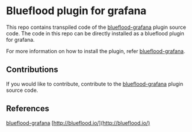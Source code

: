# Blueflood plugin for grafana

This repo contains transpiled code of the [blueflood-grafana](https://github.com/rackerlabs/blueflood-grafana) plugin source code. 
The code in this repo can be directly installed as a blueflood plugin for grafana. 
   
For more information on how to install the plugin, refer [blueflood-grafana](https://github.com/rackerlabs/blueflood-grafana).
   
## Contributions

If you would like to contribute, contribute to the [blueflood-grafana](https://github.com/rackerlabs/blueflood-grafana) plugin source code.

## References
[blueflood-grafana](https://github.com/rackerlabs/blueflood-grafana)
[http://blueflood.io/](http://blueflood.io/)